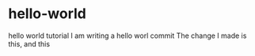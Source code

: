 # hello-world
hello world tutorial
I am writing a hello worl commit
The change I made is this, and this
